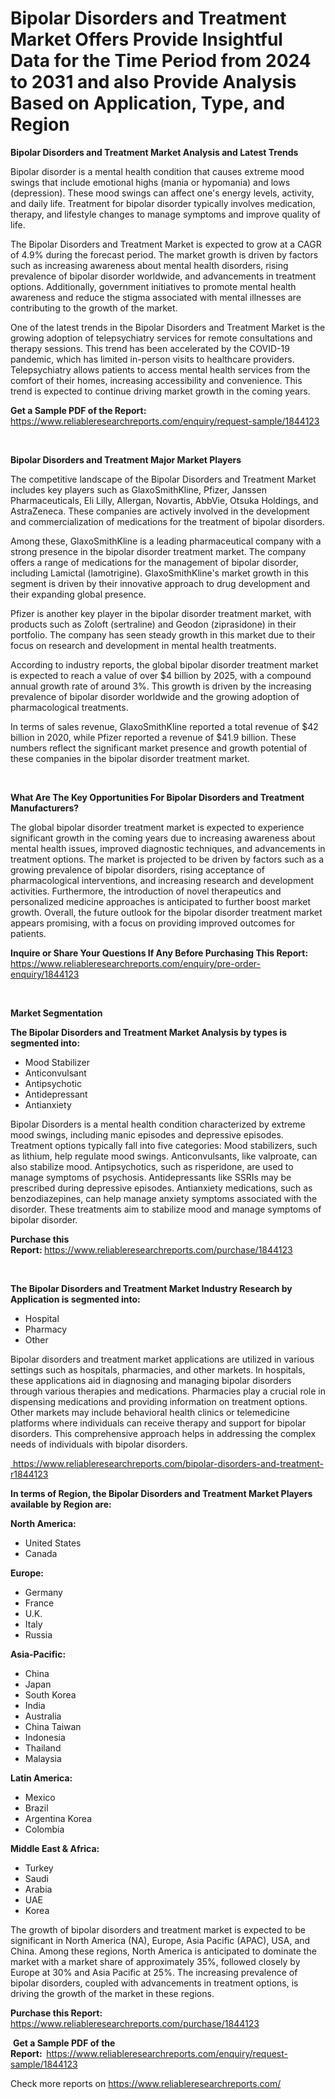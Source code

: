 <p><h1>Bipolar Disorders and Treatment Market Offers Provide Insightful Data for the Time Period from 2024 to 2031 and also Provide Analysis Based on Application, Type, and Region</h1></p><p><strong>Bipolar Disorders and Treatment Market Analysis and Latest Trends</strong></p>
<p><p>Bipolar disorder is a mental health condition that causes extreme mood swings that include emotional highs (mania or hypomania) and lows (depression). These mood swings can affect one's energy levels, activity, and daily life. Treatment for bipolar disorder typically involves medication, therapy, and lifestyle changes to manage symptoms and improve quality of life.</p><p>The Bipolar Disorders and Treatment Market is expected to grow at a CAGR of 4.9% during the forecast period. The market growth is driven by factors such as increasing awareness about mental health disorders, rising prevalence of bipolar disorder worldwide, and advancements in treatment options. Additionally, government initiatives to promote mental health awareness and reduce the stigma associated with mental illnesses are contributing to the growth of the market.</p><p>One of the latest trends in the Bipolar Disorders and Treatment Market is the growing adoption of telepsychiatry services for remote consultations and therapy sessions. This trend has been accelerated by the COVID-19 pandemic, which has limited in-person visits to healthcare providers. Telepsychiatry allows patients to access mental health services from the comfort of their homes, increasing accessibility and convenience. This trend is expected to continue driving market growth in the coming years.</p></p>
<p><strong>Get a Sample PDF of the Report:&nbsp;</strong> <a href="https://www.reliableresearchreports.com/enquiry/request-sample/1844123">https://www.reliableresearchreports.com/enquiry/request-sample/1844123</a></p>
<p>&nbsp;</p>
<p><strong>Bipolar Disorders and Treatment Major Market Players</strong></p>
<p><p>The competitive landscape of the Bipolar Disorders and Treatment Market includes key players such as GlaxoSmithKline, Pfizer, Janssen Pharmaceuticals, Eli Lilly, Allergan, Novartis, AbbVie, Otsuka Holdings, and AstraZeneca. These companies are actively involved in the development and commercialization of medications for the treatment of bipolar disorders.</p><p>Among these, GlaxoSmithKline is a leading pharmaceutical company with a strong presence in the bipolar disorder treatment market. The company offers a range of medications for the management of bipolar disorder, including Lamictal (lamotrigine). GlaxoSmithKline's market growth in this segment is driven by their innovative approach to drug development and their expanding global presence.</p><p>Pfizer is another key player in the bipolar disorder treatment market, with products such as Zoloft (sertraline) and Geodon (ziprasidone) in their portfolio. The company has seen steady growth in this market due to their focus on research and development in mental health treatments.</p><p>According to industry reports, the global bipolar disorder treatment market is expected to reach a value of over $4 billion by 2025, with a compound annual growth rate of around 3%. This growth is driven by the increasing prevalence of bipolar disorder worldwide and the growing adoption of pharmacological treatments.</p><p>In terms of sales revenue, GlaxoSmithKline reported a total revenue of $42 billion in 2020, while Pfizer reported a revenue of $41.9 billion. These numbers reflect the significant market presence and growth potential of these companies in the bipolar disorder treatment market.</p></p>
<p>&nbsp;</p>
<p><strong>What Are The Key Opportunities For Bipolar Disorders and Treatment Manufacturers?</strong></p>
<p><p>The global bipolar disorder treatment market is expected to experience significant growth in the coming years due to increasing awareness about mental health issues, improved diagnostic techniques, and advancements in treatment options. The market is projected to be driven by factors such as a growing prevalence of bipolar disorders, rising acceptance of pharmacological interventions, and increasing research and development activities. Furthermore, the introduction of novel therapeutics and personalized medicine approaches is anticipated to further boost market growth. Overall, the future outlook for the bipolar disorder treatment market appears promising, with a focus on providing improved outcomes for patients.</p></p>
<p><strong>Inquire or Share Your Questions If Any Before Purchasing This Report:</strong> <a href="https://www.reliableresearchreports.com/enquiry/pre-order-enquiry/1844123">https://www.reliableresearchreports.com/enquiry/pre-order-enquiry/1844123</a></p>
<p>&nbsp;</p>
<p><strong>Market Segmentation</strong></p>
<p><strong>The Bipolar Disorders and Treatment Market Analysis by types is segmented into:</strong></p>
<p><ul><li>Mood Stabilizer</li><li>Anticonvulsant</li><li>Antipsychotic</li><li>Antidepressant</li><li>Antianxiety</li></ul></p>
<p><p>Bipolar Disorders is a mental health condition characterized by extreme mood swings, including manic episodes and depressive episodes. Treatment options typically fall into five categories: Mood stabilizers, such as lithium, help regulate mood swings. Anticonvulsants, like valproate, can also stabilize mood. Antipsychotics, such as risperidone, are used to manage symptoms of psychosis. Antidepressants like SSRIs may be prescribed during depressive episodes. Antianxiety medications, such as benzodiazepines, can help manage anxiety symptoms associated with the disorder. These treatments aim to stabilize mood and manage symptoms of bipolar disorder.</p></p>
<p><strong>Purchase this Report:&nbsp;</strong><a href="https://www.reliableresearchreports.com/purchase/1844123">https://www.reliableresearchreports.com/purchase/1844123</a></p>
<p>&nbsp;</p>
<p><strong>The Bipolar Disorders and Treatment Market Industry Research by Application is segmented into:</strong></p>
<p><ul><li>Hospital</li><li>Pharmacy</li><li>Other</li></ul></p>
<p><p>Bipolar disorders and treatment market applications are utilized in various settings such as hospitals, pharmacies, and other markets. In hospitals, these applications aid in diagnosing and managing bipolar disorders through various therapies and medications. Pharmacies play a crucial role in dispensing medications and providing information on treatment options. Other markets may include behavioral health clinics or telemedicine platforms where individuals can receive therapy and support for bipolar disorders. This comprehensive approach helps in addressing the complex needs of individuals with bipolar disorders.</p></p>
<p><a href="https://www.reliableresearchreports.com/bipolar-disorders-and-treatment-r1844123">&nbsp;https://www.reliableresearchreports.com/bipolar-disorders-and-treatment-r1844123</a></p>
<p><strong>In terms of Region, the Bipolar Disorders and Treatment Market Players available by Region are:</strong></p>
<p>
    <p> <strong> North America: </strong>
        <ul>
            <li>United States</li>
            <li>Canada</li>
        </ul>
        </p> 
    <p> <strong> Europe: </strong>
        <ul>
            <li>Germany</li>
            <li>France</li>
            <li>U.K.</li>
            <li>Italy</li>
            <li>Russia</li>
        </ul>
        </p> 
    <p> <strong> Asia-Pacific: </strong>
        <ul>
            <li>China</li>
            <li>Japan</li>
            <li>South Korea</li>
            <li>India</li>
            <li>Australia</li>
            <li>China Taiwan</li>
            <li>Indonesia</li>
            <li>Thailand</li>
            <li>Malaysia</li>
        </ul>
        </p> 
    <p> <strong> Latin America: </strong>
        <ul>
            <li>Mexico</li>
            <li>Brazil</li>
            <li>Argentina Korea</li>
            <li>Colombia</li>
        </ul>
        </p> 
    <p> <strong> Middle East & Africa: </strong>
        <ul>
            <li>Turkey</li>
            <li>Saudi</li>
            <li>Arabia</li>
            <li>UAE</li>
            <li>Korea</li>
        </ul>
    </p>
    </p>
<p><p>The growth of bipolar disorders and treatment market is expected to be significant in North America (NA), Europe, Asia Pacific (APAC), USA, and China. Among these regions, North America is anticipated to dominate the market with a market share of approximately 35%, followed closely by Europe at 30% and Asia Pacific at 25%. The increasing prevalence of bipolar disorders, coupled with advancements in treatment options, is driving the growth of the market in these regions.</p></p>
<p><strong>Purchase this Report: </strong><a href="https://www.reliableresearchreports.com/purchase/1844123">https://www.reliableresearchreports.com/purchase/1844123</a></p>
<p>&nbsp;<strong>Get a Sample PDF of the Report:&nbsp;&nbsp;</strong><a href="https://www.reliableresearchreports.com/enquiry/request-sample/1844123">https://www.reliableresearchreports.com/enquiry/request-sample/1844123</a></p>
<p><strong></strong></p>
<p>Check more reports on <a href="https://www.reliableresearchreports.com/">https://www.reliableresearchreports.com/</a></p>